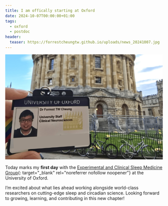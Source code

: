 ```yaml
---
title: I am offically starting at Oxford
date: 2024-10-07T00:00:00+01:00
tags:
  - oxford
  - postdoc
header:
  teaser: https://forrestcheungtw.github.io/uploads/news_20241007.jpg
---
```

![](/uploads/news_20241007.jpg)

<div class="custom-blog-intro">

Today marks my **first day** with the [Experimental and Clinical Sleep Medicine Group](https://www.ndcn.ox.ac.uk/research/experimental-and-clinical-sleep-medicine-group){: target="_blank" rel="noreferrer nofollow noopener"} at the University of Oxford.

I’m excited about what lies ahead working alongside world-class researchers on cutting-edge sleep and circadian science. Looking forward to growing, learning, and contributing in this new chapter!

</div>